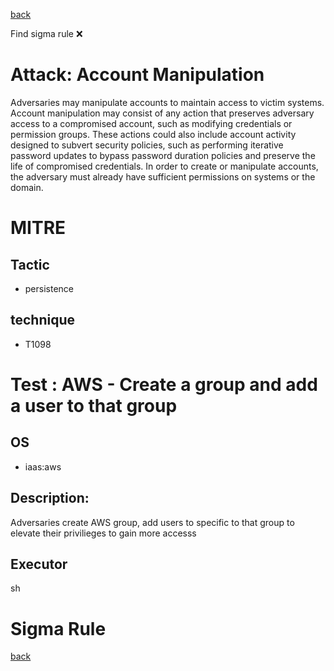 
[back](../index.md)

Find sigma rule :x: 

# Attack: Account Manipulation 

Adversaries may manipulate accounts to maintain access to victim systems. Account manipulation may consist of any action that preserves adversary access to a compromised account, such as modifying credentials or permission groups. These actions could also include account activity designed to subvert security policies, such as performing iterative password updates to bypass password duration policies and preserve the life of compromised credentials. In order to create or manipulate accounts, the adversary must already have sufficient permissions on systems or the domain.

# MITRE
## Tactic
  - persistence


## technique
  - T1098


# Test : AWS - Create a group and add a user to that group
## OS
  - iaas:aws


## Description:
Adversaries create AWS group, add users to specific to that group to elevate their privilieges to gain more accesss


## Executor
sh

# Sigma Rule


[back](../index.md)
